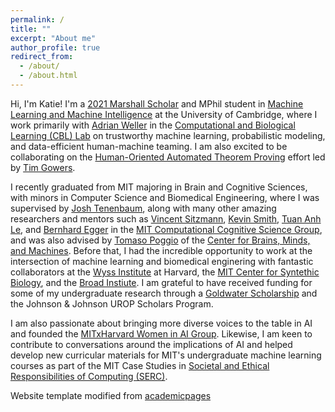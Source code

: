 ```yaml
---
permalink: /
title: ""
excerpt: "About me"
author_profile: true
redirect_from: 
  - /about/
  - /about.html
---
```


Hi, I'm Katie! I'm a [2021 Marshall Scholar](https://www.marshallscholarship.org/) and MPhil student in [Machine Learning and Machine Intelligence](https://www.postgraduate.study.cam.ac.uk/courses/directory/egegmpmsl) at the University of Cambridge, where I work primarily with [Adrian Weller](http://mlg.eng.cam.ac.uk/adrian/) in the [Computational and Biological Learning (CBL) Lab](http://learning.eng.cam.ac.uk/Public/) on trustworthy machine learning, probabilistic modeling, and data-efficient human-machine teaming. I am also excited to be collaborating on the [Human-Oriented Automated Theorem Proving](https://gowers.wordpress.com/2022/04/28/announcing-an-automatic-theorem-proving-project/) effort led by [Tim Gowers](https://www.dpmms.cam.ac.uk/~wtg10/). 

I recently graduated from MIT majoring in Brain and Cognitive Sciences, with minors in Computer Science and Biomedical Engineering, where I was supervised by [Josh Tenenbaum](http://web.mit.edu/cocosci/josh.html), along with many other amazing researchers and mentors such as [Vincent Sitzmann](https://www.vincentsitzmann.com/), [Kevin Smith](http://www.mit.edu/~k2smith/), [Tuan Anh Le](https://www.tuananhle.co.uk/), and [Bernhard Egger](https://eggerbernhard.ch/) in the [MIT Computational Cognitive Science Group](https://cocosci.mit.edu/), and was also advised by [Tomaso Poggio](https://mcgovern.mit.edu/profile/tomaso-poggio/) of the [Center for Brains, Minds, and Machines](https://cbmm.mit.edu/). Before that, I had the incredible opportunity to work at the intersection of machine learning and biomedical enginering with fantastic collaborators at the [Wyss Institute](https://wyss.harvard.edu/) at Harvard, the [MIT Center for Syntethic Biology](http://synbio.mit.edu/), and the [Broad Instiute](https://www.broadinstitute.org/). I am grateful to have received funding for some of my undergraduate research through a [Goldwater Scholarship](https://goldwaterscholarship.gov/) and the Johnson & Johnson UROP Scholars Program. 

I am also passionate about bringing more diverse voices to the table in AI and founded the [MITxHarvard Women in AI Group](https://mitharvardwai.github.io/). Likewise, I am keen to contribute to conversations around the implications of AI and helped develop new curricular materials for MIT's undergraduate machine learning courses as part of the MIT Case Studies in [Societal and Ethical Responsibilities of Computing (SERC)](https://computing.mit.edu/cross-cutting/social-and-ethical-responsibilities-of-computing/).


Website template modified from [academicpages](https://github.com/academicpages/academicpages.github.io)
